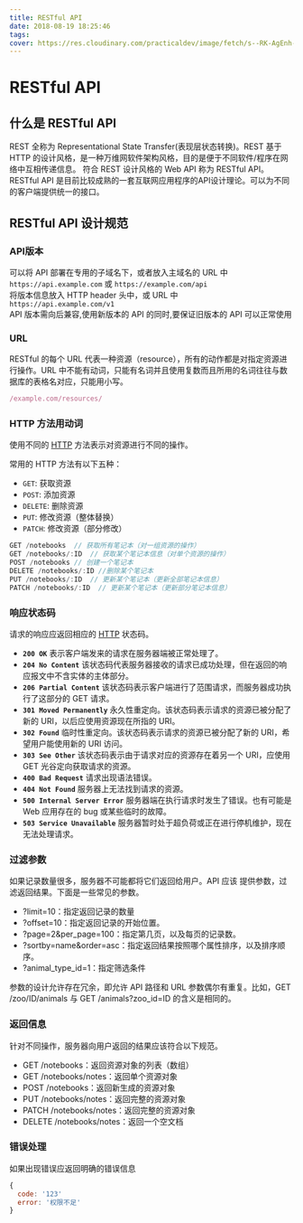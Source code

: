 ```yaml
---
title: RESTful API
date: 2018-08-19 18:25:46
tags:
cover: https://res.cloudinary.com/practicaldev/image/fetch/s--RK-AgEnh--/c_imagga_scale,f_auto,fl_progressive,h_900,q_auto,w_1600/https://dev-to-uploads.s3.amazonaws.com/i/1s3bedypkt7zm8maikzg.png
---
```


# RESTful API

## 什么是 RESTful API

REST 全称为 Representational State Transfer(表现层状态转换)。REST 基于 HTTP 的设计风格，是一种万维网软件架构风格，目的是便于不同软件/程序在网络中互相传递信息。
符合 REST 设计风格的 Web API 称为 RESTful API。RESTful API 是目前比较成熟的一套互联网应用程序的API设计理论。可以为不同的客户端提供统一的接口。

## RESTful API 设计规范

### API版本

可以将 API 部署在专用的子域名下，或者放入主域名的 URL 中  
`https://api.example.com` 或 `https://example.com/api`  
将版本信息放入 HTTP header 头中，或 URL 中  
`https://api.example.com/v1`  
API 版本需向后兼容,使用新版本的 API 的同时,要保证旧版本的 API 可以正常使用

### URL

RESTful 的每个 URL 代表一种资源（resource），所有的动作都是对指定资源进行操作。URL 中不能有动词，只能有名词并且使用复数而且所用的名词往往与数据库的表格名对应，只能用小写。

``` js
/example.com/resources/
```

### HTTP 方法用动词

使用不同的 [HTTP](http://kjay.me/2018/03/02/HTTP/) 方法表示对资源进行不同的操作。

常用的 HTTP 方法有以下五种：

- `GET`:    获取资源
- `POST`:   添加资源
- `DELETE`: 删除资源
- `PUT`:    修改资源（整体替换）
- `PATCH`:  修改资源（部分修改）

``` js
GET /notebooks  // 获取所有笔记本（对一组资源的操作）
GET /notebooks/:ID  // 获取某个笔记本信息（对单个资源的操作）
POST /notebooks // 创建一个笔记本
DELETE /notebooks/:ID //删除某个笔记本
PUT /notebooks/:ID  // 更新某个笔记本（更新全部笔记本信息）
PATCH /notebooks/:ID  // 更新某个笔记本（更新部分笔记本信息）
```

### 响应状态码

请求的响应应返回相应的 [HTTP](http://kjay.me/2018/03/02/HTTP/) 状态码。

- **`200 OK`** 表示客户端发来的请求在服务器端被正常处理了。
- **`204 No Content`** 该状态码代表服务器接收的请求已成功处理，但在返回的响应报文中不含实体的主体部分。
- **`206 Partial Content`** 该状态码表示客户端进行了范围请求，而服务器成功执行了这部分的 GET 请求。
- **`301 Moved Permanently`** 永久性重定向。该状态码表示请求的资源已被分配了新的 URI，以后应使用资源现在所指的 URI。
- **`302 Found`** 临时性重定向。该状态码表示请求的资源已被分配了新的 URI，希望用户能使用新的 URI 访问。
- **`303 See Other`** 该状态码表示由于请求对应的资源存在着另一个 URI，应使用 GET 光谷定向获取请求的资源。
- **`400 Bad Request`** 请求出现语法错误。
- **`404 Not Found`** 服务器上无法找到请求的资源。
- **`500 Internal Server Error`** 服务器端在执行请求时发生了错误。也有可能是 Web 应用存在的 bug 或某些临时的故障。
- **`503 Service Unavailable`** 服务器暂时处于超负荷或正在进行停机维护，现在无法处理请求。

### 过滤参数

如果记录数量很多，服务器不可能都将它们返回给用户。API 应该 提供参数，过滤返回结果。下面是一些常见的参数。

- ?limit=10：指定返回记录的数量
- ?offset=10：指定返回记录的开始位置。
- ?page=2&per_page=100：指定第几页，以及每页的记录数。
- ?sortby=name&order=asc：指定返回结果按照哪个属性排序，以及排序顺序。
- ?animal_type_id=1：指定筛选条件

参数的设计允许存在冗余，即允许 API 路径和 URL 参数偶尔有重复。比如，GET /zoo/ID/animals 与 GET /animals?zoo_id=ID 的含义是相同的。

### 返回信息

针对不同操作，服务器向用户返回的结果应该符合以下规范。

- GET /notebooks：返回资源对象的列表（数组）
- GET /notebooks/notes：返回单个资源对象
- POST /notebooks：返回新生成的资源对象
- PUT /notebooks/notes：返回完整的资源对象
- PATCH /notebooks/notes：返回完整的资源对象
- DELETE /notebooks/notes：返回一个空文档

### 错误处理

如果出现错误应返回明确的错误信息

``` js
{
  code: '123'
  error: '权限不足'
}
```